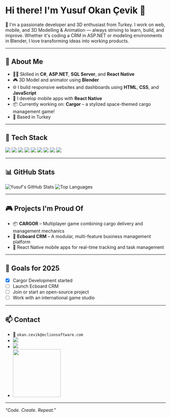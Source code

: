 # Hi there! I'm Yusuf Okan Çevik 👋

🎯 I'm a passionate developer and 3D enthusiast from Turkey. I work on web, mobile, and 3D Modelling & Animation — always striving to learn, build, and improve. Whether it's coding a CRM in ASP.NET or modeling environments in Blender, I love transforming ideas into working products.

---

## 🚀 About Me
- 👨‍💻 Skilled in **C#**, **ASP.NET**, **SQL Server**, and **React Native**
- 🎮 3D Model and animator using **Blender**
- 🌐 I build responsive websites and dashboards using **HTML**, **CSS**, and **JavaScript**
- 📱 I develop mobile apps with **React Native**
- 📦 Currently working on: **Cargor** – a stylized space-themed cargo management game!
- 📍 Based in Turkey

---

## 🧰 Tech Stack
<div>
  <img src="https://custom-icon-badges.demolab.com/badge/C%23-%23239120.svg?logo=cshrp&logoColor=white" />
  <img src="https://img.shields.io/badge/.NET-512BD4?logo=dotnet&logoColor=fff" />
  <img src="https://img.shields.io/badge/React-%2320232a.svg?logo=react&logoColor=%2361DAFB" />
  <img src="https://img.shields.io/badge/HTML-%23E34F26.svg?logo=html5&logoColor=white" />
  <img src="https://img.shields.io/badge/CSS-639?logo=css&logoColor=fff" />
  <img src="https://img.shields.io/badge/JavaScript-F7DF1E?logo=javascript&logoColor=000" />
  <img src="https://custom-icon-badges.demolab.com/badge/Microsoft%20SQL%20Server-CC2927?logo=mssqlserver-white&logoColor=white" />
  <img src="https://img.shields.io/badge/SQLite-%2307405e.svg?logo=sqlite&logoColor=white" />
  <img src="https://img.shields.io/badge/Blender-%23F5792A.svg?logo=blender&logoColor=white" />
</div>

---

## 📊 GitHub Stats
![Yusuf's GitHub Stats](https://github-readme-stats.vercel.app/api?username=xHolland0&show_icons=true&theme=tokyonight)
![Top Languages](https://github-readme-stats.vercel.app/api/top-langs/?username=xHolland0&layout=compact&theme=tokyonight)

---

## 🎮 Projects I'm Proud Of
- 📦 **CARGOR** – Multiplayer game combining cargo delivery and management mechanics
- 💼 **Ecboard CRM** – A modular, multi-feature business management platform
- 📱 React Native mobile apps for real-time tracking and task management

---

## 📌 Goals for 2025
- [x] Cargor Development started
- [ ] Launch Ecboard CRM
- [ ] Join or start an open-source project
- [ ] Work with an international game studio

---

## 📫 Contact
- 📧 `okan.cevik@eclionsoftware.com`
- [<img src="https://custom-icon-badges.demolab.com/badge/LinkedIn-0A66C2?logo=linkedin-white&logoColor=fff" />](https://www.linkedin.com/in/yusuf-okan-%C3%A7evik-893664289)
- [<img src="https://img.shields.io/badge/Steam-%23000000.svg?logo=steam&logoColor=white" />](https://store.steampowered.com/curator/45645746/)
- [<img src="https://senin-site.com/yuvarlak-badge.png" width="150"/>](https://eclionsoftware.com/)




---

_“Code. Create. Repeat.”_
